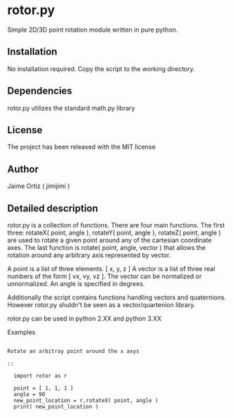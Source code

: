 rotor.py
========

Simple 2D/3D point rotation module written in pure python.

Installation
------------

No installation required. Copy the script to the working directory.

Dependencies
------------

rotor.py utilizes the standard math.py library

License
-------

The project has been released with the MIT license

Author
------

Jaime Ortiz ( jimijimi )

Detailed description
--------------------

rotor.py is a collection of functions. There are four main functions. The first three: rotateX( point, angle ), rotateY( point, angle ), rotateZ( point, angle ) are used to rotate a given point around any of the cartesian coordinate axes. The last function is rotate( point, angle, vector ) that allows the rotation around any arbitrary axis represented by vector.

A point is a list of three elements. [ x, y, z ]
A vector is a list of three real numbers of the form [ vx, vy, vz ]. The vector can be normalized or unnormalized.
An angle is specified in degrees.

Additionally the script contains functions handling vectors and quaternions. However rotor.py shuldn't be seen as a vector/quartenion library. 

rotor.py can be used in python 2.XX and python 3.XX

Examples
~~~~~~~~

Rotate an arbitray point around the x axys

::

  import rotor as r
  
  point = [ 1, 1, 1 ]
  angle = 90
  new_point_location = r.rotateX( point, angle )
  print( new_point_location )

